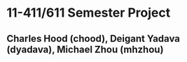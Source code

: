 # 11-411/611 Semester Project
## Charles Hood (chood), Deigant Yadava (dyadava), Michael Zhou (mhzhou)
